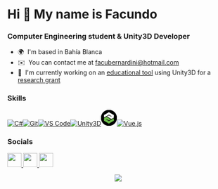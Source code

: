 # Hi 👋 My name is Facundo

### Computer Engineering student & Unity3D Developer

*   🌍  I'm based in Bahía Blanca
*   ✉️  You can contact me at [facubernardini@hotmail.com](mailto:facubernardini@hotmail.com)
*   🚀  I'm currently working on an [educational tool](https://github.com/facubernardini/ProyectoFinalDeCarrera) using Unity3D for a [research grant](http://evc.cin.edu.ar)

### Skills

<p align="left">
<a href="https://docs.microsoft.com/en-us/dotnet/csharp/" target="_blank" rel="noreferrer"><img src="https://raw.githubusercontent.com/danielcranney/readme-generator/main/public/icons/skills/csharp-colored.svg" width="36" height="36" alt="C#" /></a><a href="https://git-scm.com/" target="_blank" rel="noreferrer"><img src="https://raw.githubusercontent.com/danielcranney/readme-generator/main/public/icons/skills/git-colored.svg" width="36" height="36" alt="Git" /></a><a href="https://code.visualstudio.com/" target="_blank" rel="noreferrer"><img src="https://raw.githubusercontent.com/danielcranney/readme-generator/main/public/icons/skills/visualstudiocode.svg" width="36" height="36" alt="VS Code" /></a><a href="https://www.unity.com" target="_blank" rel="noreferrer"><img src="https://www.vectorlogo.zone/logos/unity3d/unity3d-icon.svg" width="36" height="36" alt="Unity3D" /></a><a href="https://developer.vuforia.com" target="_blank" rel="noreferrer"><img src="https://github.com/facubernardini/RealidadVirtual/blob/main/Assets/Images/vuforiaLogo2.svg" width="36" height="36" alt="Vuforia" /></a><a href="https://vuejs.org/" target="_blank" rel="noreferrer"><img src="https://upload.wikimedia.org/wikipedia/commons/9/95/Vue.js_Logo_2.svg" width="36" height="36" alt="Vue.js" /></a>
</p>

### Socials

<p align="left"> <a href="https://discord.com/users/facu125" target="_blank" rel="noreferrer"> <picture> <source media="(prefers-color-scheme: light)" srcset="https://raw.githubusercontent.com/danielcranney/readme-generator/main/public/icons/socials/discord-dark.svg" /> <source media="(prefers-color-scheme: light)" srcset="https://raw.githubusercontent.com/danielcranney/readme-generator/main/public/icons/socials/discord.svg" /> <img src="https://raw.githubusercontent.com/danielcranney/readme-generator/main/public/icons/socials/discord.svg" width="32" height="32" /> </picture> </a> <a href="https://www.github.com/facubernardini" target="_blank" rel="noreferrer"> <picture> <source media="(prefers-color-scheme: dark)" srcset="https://raw.githubusercontent.com/danielcranney/readme-generator/main/public/icons/socials/github-dark.svg" /> <source media="(prefers-color-scheme: light)" srcset="https://raw.githubusercontent.com/danielcranney/readme-generator/main/public/icons/socials/github.svg" /> <img src="https://raw.githubusercontent.com/danielcranney/readme-generator/main/public/icons/socials/github.svg" width="32" height="32" /> </picture> </a> <a href="https://www.linkedin.com/in/facundobernardini" target="_blank" rel="noreferrer"> <picture> <source media="(prefers-color-scheme: light)" srcset="https://raw.githubusercontent.com/danielcranney/readme-generator/main/public/icons/socials/linkedin-dark.svg" /> <source media="(prefers-color-scheme: light)" srcset="https://raw.githubusercontent.com/danielcranney/readme-generator/main/public/icons/socials/linkedin.svg" /> <img src="https://raw.githubusercontent.com/danielcranney/readme-generator/main/public/icons/socials/linkedin.svg" width="32" height="32" /> </picture> </a></p>

<div id="header" align="center">
  <img src="https://media2.giphy.com/media/v1.Y2lkPTc5MGI3NjExenI0NXpjNWxkOWliZXF6aGEyYXc3bXYzNnh3MDM1NmRwN2trMG5nYyZlcD12MV9pbnRlcm5hbF9naWZfYnlfaWQmY3Q9Zw/Dh5q0sShxgp13DwrvG/giphy.gif" width="180"/>
</div>
